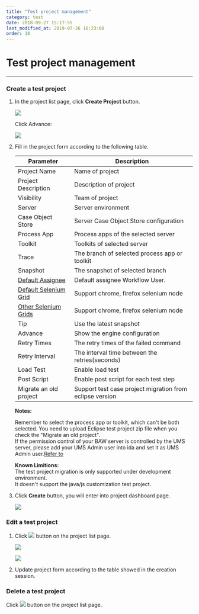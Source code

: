 ```yaml
---
title: "Test project management"
category: test
date: 2018-09-27 15:17:55
last_modified_at: 2019-07-26 16:23:00
order: 10
---
```


# Test project management
***

### Create a test project

  1. In the project list page, click **Create Project** button.
  
     ![][tutorial_createproject] 
     
     Click Advance: 
     
     ![][tutorial_createproject_advance] 
  
  2. Fill in the project form according to the following table.
  
     Parameter             | Description       
     ----------------------|-------------------
     Project Name          |Name of project    
     Project Description   |Description of project
     Visibility            |Team of project
     Server                |Server environment
     Case Object Store     |Server Case Object Store configuration
     Process App           |Process apps of the selected server
     Toolkit               |Toolkits of  selected server
     Trace                 |The branch of selected process app or toolkit
     Snapshot              |The snapshot of selected branch
     [Default Assignee][3] |Default assignee Workflow User. 
     [Default Selenium Grid][2]  |Support chrome, firefox selenium node 
     [Other Selenium Grids][2]    |Support chrome, firefox selenium node 
     Tip                   |Use the latest snapshot 
     Advance               |Show the engine configuration
     Retry Times           |The retry times of the failed command
     Retry Interval        |The interval time between the retries(seconds) 
	 Load Test             |Enable load test
	 Post Script           |Enable post script for each test step	 
     Migrate an old project|Support test case project migration from eclipse version
     
     **Notes:**     
     
     Remember to select the process app or toolkit, which can't be both selected.
     You need to upload Eclipse test project zip file when you check the "Migrate an old project".  
     If the permission control of your BAW server is controlled by the UMS server, please add your UMS Admin user into ida and set it as UMS Admin user.[Refer to][3]
     
     **Known Limitions:**   
     The test project migration is only supported under development environment.  
     It doesn't support the java/js customization test project.
      
        
  3. Click **Create** button, you will enter into project dashboard page.

     ![][tutorial_project_info] 
  
### Edit a test project

  1. Click ![][test_project_edit_button] button on the project list page.
  
     ![][tutorial_project_list]
     
     ![][test_project_edit_form]
     
  2. Update project form according to the table showed in the creation session.
   
### Delete a test project

  Click ![][test_project_delete_button] button on the project list page.
  
     

[test_sharing_project]: ../images/test/test_sharing_project.PNG
[test_sharing_project_list]: ../images/test/test_sharing_project_list.PNG
[test_sharing_project_form]: ../images/test/test_sharing_project_form.PNG
[test_project_edit_form]: ../images/test/test_project_edit_form.PNG
[test_project_edit_button]: ../images/test/test_project_edit_button.PNG
[test_project_delete_button]: ../images/test/test_project_delete_button.PNG
[tutorial_project_list]: ../images/tutorial/tutorial_project_list.PNG
[tutorial_createproject]: ../images/tutorial/tuorial_project_create.PNG 
[tutorial_project_info]: ../images/tutorial/tutorial_project_info.PNG
[1]: ../administration/administration-bpm-configuration.html
[2]: ../administration/administration-selenium-hub-configuration.html
[3]: ../administration/administration-bpm-configuration.html#add-user-to-a-bpm-server
[tutorial_createproject_advance]: ../images/tutorial/tuorial_project_create_advance.PNG 
